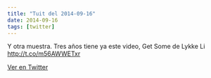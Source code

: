 ```yaml
---
title: "Tuit del 2014-09-16"
date: 2014-09-16
tags: [twitter]
---
```


Y otra muestra. Tres años tiene ya este video, Get Some de Lykke Li http://t.co/m56AWWETxr



[Ver en Twitter](https://twitter.com/i/web/status/511929805248684032)
